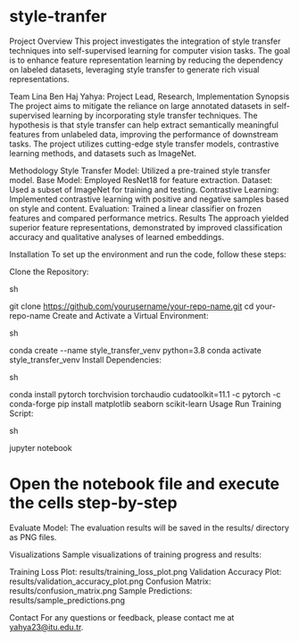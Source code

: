 # style-tranfer
Project Overview
This project investigates the integration of style transfer techniques into self-supervised learning for computer vision tasks. The goal is to enhance feature representation learning by reducing the dependency on labeled datasets, leveraging style transfer to generate rich visual representations.

Team
Lina Ben Haj Yahya: Project Lead, Research, Implementation
Synopsis
The project aims to mitigate the reliance on large annotated datasets in self-supervised learning by incorporating style transfer techniques. The hypothesis is that style transfer can help extract semantically meaningful features from unlabeled data, improving the performance of downstream tasks. The project utilizes cutting-edge style transfer models, contrastive learning methods, and datasets such as ImageNet.

Methodology
Style Transfer Model: Utilized a pre-trained style transfer model.
Base Model: Employed ResNet18 for feature extraction.
Dataset: Used a subset of ImageNet for training and testing.
Contrastive Learning: Implemented contrastive learning with positive and negative samples based on style and content.
Evaluation: Trained a linear classifier on frozen features and compared performance metrics.
Results
The approach yielded superior feature representations, demonstrated by improved classification accuracy and qualitative analyses of learned embeddings.

Installation
To set up the environment and run the code, follow these steps:

Clone the Repository:

sh

git clone https://github.com/yourusername/your-repo-name.git
cd your-repo-name
Create and Activate a Virtual Environment:

sh

conda create --name style_transfer_venv python=3.8
conda activate style_transfer_venv
Install Dependencies:

sh

conda install pytorch torchvision torchaudio cudatoolkit=11.1 -c pytorch -c conda-forge
pip install matplotlib seaborn scikit-learn
Usage
Run Training Script:

sh

jupyter notebook
# Open the notebook file and execute the cells step-by-step
Evaluate Model:
The evaluation results will be saved in the results/ directory as PNG files.

Visualizations
Sample visualizations of training progress and results:

Training Loss Plot: results/training_loss_plot.png
Validation Accuracy Plot: results/validation_accuracy_plot.png
Confusion Matrix: results/confusion_matrix.png
Sample Predictions: results/sample_predictions.png

Contact
For any questions or feedback, please contact me at yahya23@itu.edu.tr.
